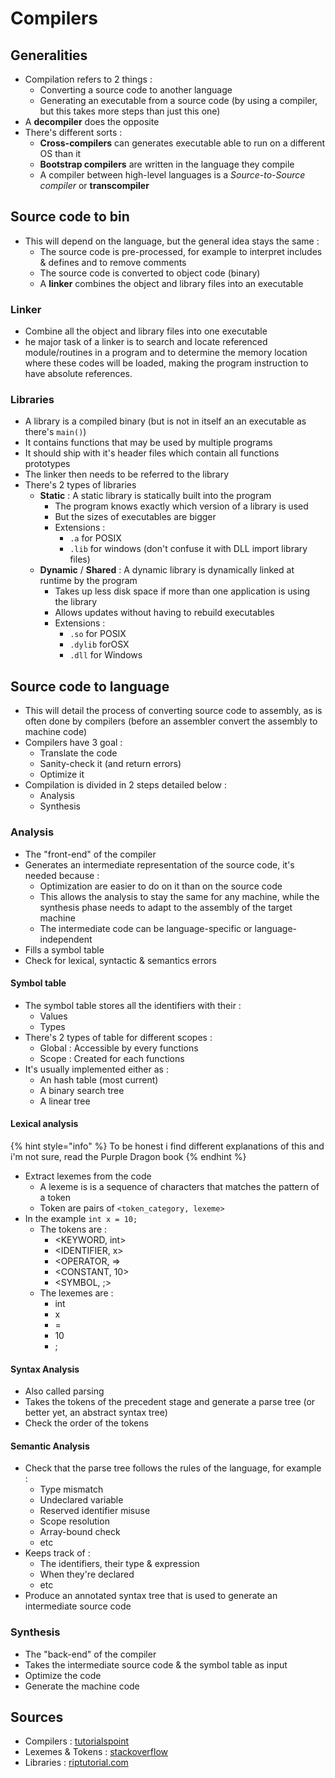 # Compilers

## Generalities

* Compilation refers to 2 things :
  * Converting a source code to another language
  * Generating an executable from a source code \(by using a compiler, but this takes more steps than just this one\)
* A **decompiler** does the opposite
* There's different sorts :
  * **Cross-compilers** can generates executable able to run on a different OS than it
  * **Bootstrap compilers** are written in the language they compile
  * A compiler between high-level languages is a _Source-to-Source compiler_ or **transcompiler**

## Source code to bin

* This will depend on the language, but the general idea stays the same :
  * The source code is pre-processed, for example to interpret includes &  defines and to remove comments
  * The source code is converted to object code \(binary\)
  * A **linker** combines the object and library files into an executable

### Linker

* Combine all the object and library files into one executable
* he major task of a linker is to search and locate referenced module/routines in a program and to determine the memory location where these codes will be loaded, making the program instruction to have absolute references.

### Libraries

* A library is a compiled binary \(but is not in itself an an executable as there's `main()`\)
* It contains functions that may be used by multiple programs
* It should ship with it's header files which contain all functions prototypes
* The linker then needs to be referred to the library
* There's 2 types of libraries
  * **Static** : A static library is statically built into the program
    * The program knows exactly which version of a library is used
    * But the sizes of executables are bigger
    * Extensions :
      * `.a` for POSIX
      * `.lib` for windows \(don't confuse it with DLL import library files\)
  * **Dynamic** / **Shared** : A dynamic library is dynamically linked at runtime by the program
    * Takes up less disk space if more than one application is using the library
    * Allows updates without having to rebuild executables
    * Extensions :
      * `.so` for POSIX
      * `.dylib` forOSX
      * `.dll` for Windows

## Source code to language

* This will detail the process of converting source code to assembly, as is often done by compilers \(before an assembler convert the assembly to machine code\)
* Compilers have 3 goal :
  * Translate the code
  * Sanity-check it \(and return errors\)
  * Optimize it
* Compilation is divided in 2 steps detailed below :
  * Analysis
  * Synthesis

### Analysis

* The "front-end" of the compiler
* Generates an intermediate representation of the source code, it's needed because :
  * Optimization are easier to do on it than on the source code
  * This allows the analysis to stay the same for any machine, while the synthesis phase needs to adapt to the assembly of the target machine
  * The intermediate code can be language-specific or language-independent
* Fills a symbol table
* Check for lexical, syntactic & semantics errors

#### Symbol table

* The symbol table stores all the identifiers with their :
  * Values
  * Types
* There's 2 types of table for different scopes :
  * Global : Accessible by every functions
  * Scope : Created for each functions
* It's usually implemented either as :
  * An hash table \(most current\)
  * A binary search tree
  * A linear tree

#### Lexical analysis

{% hint style="info" %}
To be honest i find different explanations of this and i'm not sure, read the Purple Dragon book
{% endhint %}

* Extract lexemes from the code
  * A lexeme is is a sequence of characters that matches the pattern of a token
  * Token are pairs of `<token_category, lexeme>`
* In the example `int x = 10;`
  * The tokens are :
    * &lt;KEYWORD, int&gt;
    * &lt;IDENTIFIER, x&gt;
    * &lt;OPERATOR, =&gt;
    * &lt;CONSTANT, 10&gt;
    * &lt;SYMBOL, ;&gt;
  * The lexemes are :
    * int
    * x
    * =
    * 10
    * ;

#### Syntax Analysis

* Also called parsing
* Takes the tokens of the precedent stage and generate a parse tree \(or better yet, an abstract syntax tree\)
* Check the order of the tokens

#### Semantic Analysis

* Check that the parse tree follows the rules of the language, for example :
  * Type mismatch
  * Undeclared variable
  * Reserved identifier misuse
  * Scope resolution
  * Array-bound check
  * etc
* Keeps track of :
  * The identifiers, their type & expression
  * When they're declared
  * etc
* Produce an annotated syntax tree that is used to generate an intermediate source code

### Synthesis

* The "back-end" of the compiler
* Takes the intermediate source code & the symbol table as input
* Optimize the code
* Generate the machine code

## Sources

* Compilers : [tutorialspoint](https://www.tutorialspoint.com/compiler_design/index.htm)
* Lexemes & Tokens : [stackoverflow](https://stackoverflow.com/questions/14954721/what-is-the-difference-between-a-token-and-a-lexeme)
* Libraries : [riptutorial.com](https://riptutorial.com/c/example/4361/file-types)

